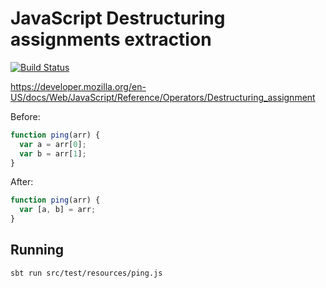 # JavaScript Destructuring assignments extraction

[![Build Status](https://travis-ci.org/faucct/destructuring_assignments_extraction.svg?branch=master)](https://travis-ci.org/faucct/destructuring_assignments_extraction)

https://developer.mozilla.org/en-US/docs/Web/JavaScript/Reference/Operators/Destructuring_assignment

Before:

```javascript
function ping(arr) {
  var a = arr[0];
  var b = arr[1];
}
```

After:
```javascript
function ping(arr) {
  var [a, b] = arr;
}
```

## Running

```
sbt run src/test/resources/ping.js
```
